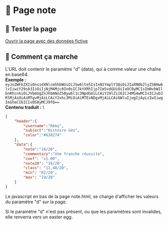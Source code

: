 # 📝 Page note
## 🧪 Tester la page
[Ouvrir la page avec des données fictive](https://getpapillon.xyz/note?d=eyJoZWFkZXIiOnsidXNlcm5hbWUiOiJSw6lteSIsInN1YmplY3QiOiJIaXN0b2lyZSBHw6lvIiwiY29sb3IiOiIjNjM4Mjc0In0sICJkYXRhIjp7Im5vdGUiOiIxOC8yMCIsImNvbW1lbnRhcnkiOiJVbmUgZnJhbmNoZSByw6l1c3NpdGUiLCAiY29lZiI6ICJ4MS4wMCIsICJub3RlMjAiOiAiMTgvMjAiLCAiY2xhc3MiOiAiMTEsNDgvMjAiLCAibWluIjogIjAyLzIwIiwgIm1heCI6ICIxOS8yMCJ9fQ==)
## 🔧 Comment ça marche
L'URL doit contenir le paramètre "d" (data), qui à comme valeur une chaîne en base64.\
**Exemple :** \
`eyJoZWFkZXIiOnsidXNlcm5hbWUiOiJSw6lteSIsInN1YmplY3QiOiJIaXN0b2lyZSBHw6lvIiwiY29sb3IiOiIjNjM4Mjc0In0sICJkYXRhIjp7Im5vdGUiOiIxOC8yMCIsImNvbW1lbnRhcnkiOiJVbmUgZnJhbmNoZSByw6l1c3NpdGUiLCAiY29lZiI6ICJ4MS4wMCIsICJub3RlMjAiOiAiMTgvMjAiLCAiY2xhc3MiOiAiMTEsNDgvMjAiLCAibWluIjogIjAyLzIwIiwgIm1heCI6ICIxOS8yMCJ9fQ==‌`\
**Contenu traduit :** \
```json
{
	"header":{
		"username":"Rémy",
		"subject":"Histoire Géo",
		"color":"#638274"
	},
	"data":{
		"note":"18/20",
		"commentary":"Une franche réussite",
		"coef": "x1.00",
		"note20": "18/20",
		"class": "11,48/20",
		"min": "02/20",
		"max": "19/20"
	}
}
```

Le javascript en bas de la page note.html, se charge d'afficher les valeurs du paramètre "d" sur la page.

Si le paramètre "d" n'est pas présent, ou que les paramètres sont invalides, elle renverra vers un easter egg.